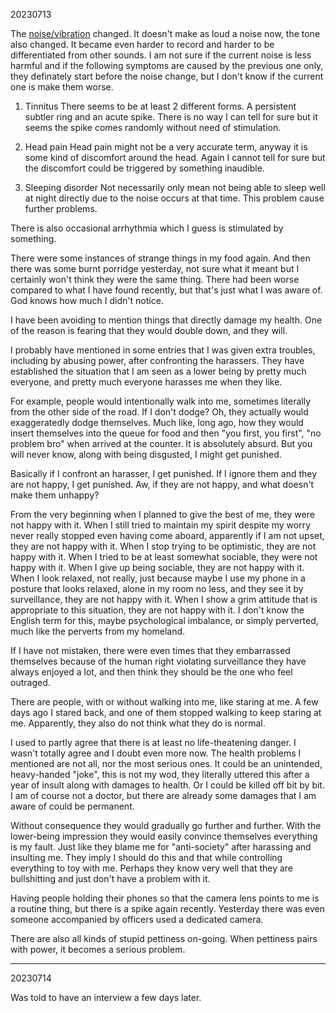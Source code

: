 20230713

The [noise/vibration](https://github.com/locharp/asylum_diary/tree/main/aac) changed. It doesn't make as loud a noise now, the tone also changed. It became even harder to record and harder to be differentiated from other sounds. I am not sure if the current noise is less harmful and if the following symptoms are caused by the previous one only, they definately start before the noise change, but I don't know if the current one is make them worse.

1. Tinnitus
There seems to be at least 2 different forms. A persistent subtler ring and an acute spike. There is no way I can tell for sure but it seems the spike comes randomly without need of stimulation.

2. Head pain
Head pain might not be a very accurate term, anyway it is some kind of discomfort around the head. Again I cannot tell for sure but the discomfort could be triggered by something inaudible.

3. Sleeping disorder
Not necessarily only mean not being able to sleep well at night directly due to the noise occurs at that time. This problem cause further problems.

There is also occasional arrhythmia which I guess is stimulated by something.

There were some instances of strange things in my food again. And then there was some burnt porridge yesterday, not sure what it meant but I certainly won't think they were the same thing. There had been worse compared to what I have found recently, but that's just what I was aware of. God knows how much I didn't notice.

I have been avoiding to mention things that directly damage my health. One of the reason is fearing that they would double down, and they will.

I probably have mentioned in some entries that I was given extra troubles, including by abusing power, after confronting the harassers. They have established the situation that I am seen as a lower being by pretty much everyone, and pretty much everyone harasses me when they like.

For example, people would intentionally walk into me, sometimes literally from the other side of the road. If I don't dodge? Oh, they actually would exaggeratedly dodge themselves. Much like, long ago, how they would insert themselves into the queue for food and then "you first, you first", "no problem bro" when arrived at the counter. It is absolutely absurd. But you will never know, along with being disgusted, I might get punished.

Basically if I confront an harasser, I get punished.
If I ignore them and they are not happy, I get punished.
Aw, if they are not happy, and what doesn't make them unhappy?

From the very beginning when I planned to give the best of me, they were not happy with it. When I still tried to maintain my spirit despite my worry never really stopped even having come aboard, apparently if I am not upset, they are not happy with it. When I stop trying to be optimistic, they are not happy with it. When I tried to be at least somewhat sociable, they were not happy with it. When I give up being sociable, they are not happy with it. When I look relaxed, not really, just because maybe I use my phone in a posture that looks relaxed, alone in my room no less, and they see it by surveillance, they are not happy with it. When I show a grim attitude that is appropriate to this situation, they are not happy with it. I don't know the English term for this, maybe psychological imbalance, or simply perverted, much like the perverts from my homeland.

If I have not mistaken, there were even times that they embarrassed themselves because of the human right violating surveillance they have always enjoyed a lot, and then think they should be the one who feel outraged.

There are people, with or without walking into me, like staring at me. A few days ago I stared back, and one of them stopped walking to keep staring at me. Apparently, they also do not think what they do is normal.

I used to partly agree that there is at least no life-theatening danger. I wasn't totally agree and I doubt even more now. The health problems I mentioned are not all, nor the most serious ones. It could be an unintended, heavy-handed "joke", this is not my wod, they literally uttered this after a year of insult along with damages to health. Or I could be killed off bit by bit. I am of course not a doctor, but there are already some damages that I am aware of could be permanent.

Without consequence they would gradually go further and further. With the lower-being impression they would easily convince themselves everything is my fault. Just like they blame me for "anti-society" after harassing and insulting me. They imply I should do this and that while controlling everything to toy with me. Perhaps they know very well that they are bullshitting and just don't have a problem with it.

Having people holding their phones so that the camera lens points to me is a routine thing, but there is a spike again recently. Yesterday there was even someone accompanied by officers used a dedicated camera.

There are also all kinds of stupid pettiness on-going. When pettiness pairs with power, it becomes a serious problem.

---

20230714

Was told to have an interview a few days later.
